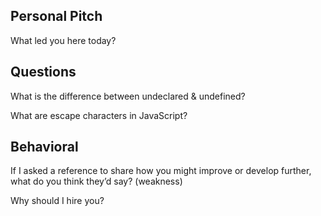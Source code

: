 ## Personal Pitch

What led you here today?

## Questions

 What is the difference between undeclared & undefined?

What are escape characters in JavaScript?

## Behavioral

If I asked a reference to share how you might improve or develop further, what do you think they’d say? (weakness)

Why should I hire you?
